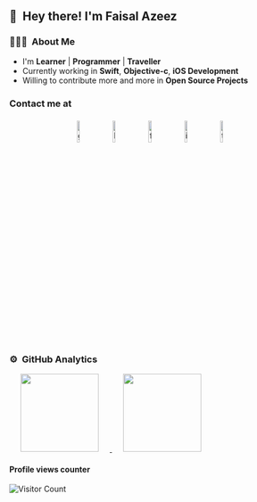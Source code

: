 ## 👋 &nbsp;Hey there! I'm Faisal Azeez


### 👨🏻‍💻 &nbsp;About Me

- I'm  **Learner** | **Programmer** | **Traveller**
- Currently working in **Swift**, **Objective-c**, **iOS Development**
- Willing to contribute more and more in **Open Source Projects**


### Contact me at

<p align="center">
	<a href="https://github.com/faisalazeez"><img alt="github" width="10%" style="padding:5px" src="https://img.icons8.com/clouds/100/000000/github.png"/></a>
	<a href="https://www.linkedin.com/in/faisalazeez/"><img alt="linkedin" width="10%" style="padding:5px" src="https://img.icons8.com/clouds/100/000000/linkedin.png"/></a>
	<a href="https://www.facebook.com/faisalazeez/"><img alt="facebook" width="10%" style="padding:5px" src="https://img.icons8.com/clouds/100/000000/facebook-new.png"/></a>
	<a href="https://www.instagram.com/faisalazeez7/"><img alt="instagram" width="10%" style="padding:5px" src="https://img.icons8.com/clouds/100/000000/instagram.png"/></a>
	<a href="https://twitter.com/faisalazeez7"><img alt="twitter" width="10%" style="padding:5px" src="https://img.icons8.com/clouds/100/000000/twitter.png"/></a>
</p>

### ⚙️ &nbsp;GitHub Analytics

<p align="justify">
<a href="https://github.com/faisalazeez">
  <img height="140em" hspace="20" src="https://github-readme-stats-eight-theta.vercel.app/api?username=faisalazeez&show_icons=true&theme=algolia&include_all_commits=true&count_private=true"/>
  <img height="140em" hspace="20" src="https://github-readme-stats-eight-theta.vercel.app/api/top-langs/?username=faisalazeez&layout=compact&langs_count=8&theme=algolia"/>
</a>
</p>

#### Profile views counter
![Visitor Count](https://profile-counter.glitch.me/{faisalazeez}/count.svg)
